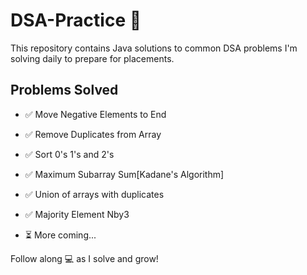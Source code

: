 # DSA-Practice 🚀

This repository contains Java solutions to common DSA problems I'm solving daily to prepare for placements.

## Problems Solved

- ✅ Move Negative Elements to End
- ✅ Remove Duplicates from Array
- ✅ Sort 0's 1's and 2's
- ✅ Maximum Subarray Sum[Kadane's Algorithm]
- ✅ Union of arrays with duplicates
- ✅ Majority Element Nby3

- ⏳ More coming...

Follow along 💻 as I solve and grow!
